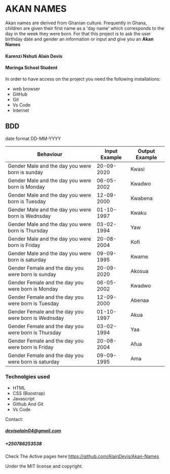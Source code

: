 # AKAN NAMES

Akan names are derived from Ghanian culture. Frequently in Ghana, children are given their first name as a 'day name' which corresponds to the day in the week they were born. For that this project is to ask the user birthday date and gender an information or input and give you an **Akan Names**

#### Karenzi Nshuti Alain Devis
#### Moringa School Student

In order to have access on the project you need the following installations:
* web browser
* GitHub
* Git
* Vs Code
* Internet

## BDD

date format DD-MM-YYYY

Behaviour | Input Example | Output Example
------------ | ------------- | -------------
Gender Male and the day you were born is sunday | 20-09-2020 | Kwasi
Gender Male and the day you were born is Monday | 06-05-2002 | Kwadwo
Gender Male and the day you were born is Tuesday | 12-09-2000 | Kwabena
Gender Male and the day you were born is Wednsday | 01-10-1997 | Kwaku
Gender Male and the day you were born is Thursday | 03-02-1994 | Yaw
Gender Male and the day you were born is Friday | 20-08-2004 | Kofi
Gender Male and the day you were born is saturday | 09-09-1995 | Kwame
Gender Female and the day you were born is sunday | 20-09-2020 | Akosua
Gender Female and the day you were born is Monday | 06-05-2002 | Kwadwo
Gender Female and the day you were born is Tuesday | 12-09-2000 | Abenaa
Gender Female and the day you were born is Wednsday | 01-10-1997 | Akua
Gender Female and the day you were born is Thursday | 03-02-1994 | Yaa
Gender Female and the day you were born is Friday | 20-08-2004 | Afua
Gender Female and the day you were born is saturday | 09-09-1995 | Ama

### Technolgies used
 * HTML
 * CSS (Boostrap)
 * Javascript
 * Github And Git
 * Vs Code

Contact:
##### devisalain04@gmail.com
##### +250786253538

Check The Active pages here https://github.com/AlainDevis/Akan-Names

Under the MIT license and copyright.
